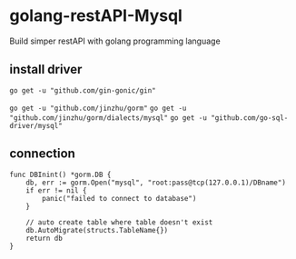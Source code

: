 # golang-restAPI-Mysql
Build simper restAPI with golang programming language

## install driver
```
go get -u "github.com/gin-gonic/gin"
```
``
go get -u "github.com/jinzhu/gorm"
``
``
go get -u "github.com/jinzhu/gorm/dialects/mysql"
``
``
go get -u "github.com/go-sql-driver/mysql"
``


## connection
```
func DBInint() *gorm.DB {
	db, err := gorm.Open("mysql", "root:pass@tcp(127.0.0.1)/DBname")
	if err != nil {
		panic("failed to connect to database")
	}

	// auto create table where table doesn't exist
	db.AutoMigrate(structs.TableName{})
	return db
}
```
